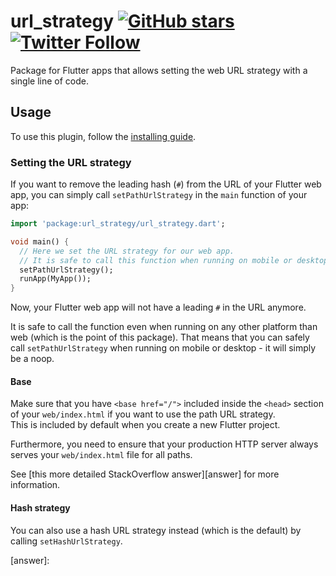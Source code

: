 # url_strategy [![GitHub stars](https://img.shields.io/github/stars/creativecreatorormaybenot/url_strategy.svg)](https://github.com/creativecreatorormaybenot/url_strategy) [![Twitter Follow](https://img.shields.io/twitter/follow/creativemaybeno?label=Follow&style=social)](https://twitter.com/creativemaybeno)

Package for Flutter apps that allows setting the web URL strategy with a single line of code.

## Usage

To use this plugin, follow the [installing guide](https://pub.dev/packages/url_strategy/install).

### Setting the URL strategy

If you want to remove the leading hash (`#`) from the URL of your Flutter web app, you can simply
call `setPathUrlStrategy` in the `main` function of your app:

```dart
import 'package:url_strategy/url_strategy.dart';

void main() {
  // Here we set the URL strategy for our web app.
  // It is safe to call this function when running on mobile or desktop as well.
  setPathUrlStrategy();
  runApp(MyApp());
}
```

Now, your Flutter web app will not have a leading `#` in the URL anymore.

It is safe to call the function even when running on any other platform than web (which is the point
of this package). That means that you can safely call `setPathUrlStrategy` when running on mobile
or desktop - it will simply be a noop.

#### Base

Make sure that you have `<base href="/">` included inside the `<head>` section of your
`web/index.html` if you want to use the path URL strategy.  
This is included by default when you create a new Flutter project.

Furthermore, you need to ensure that your production HTTP server always serves your `web/index.html`
file for all paths.

See [this more detailed StackOverflow answer][answer] for more information.

#### Hash strategy

You can also use a hash URL strategy instead (which is the default) by calling `setHashUrlStrategy`.

[answer]: 
